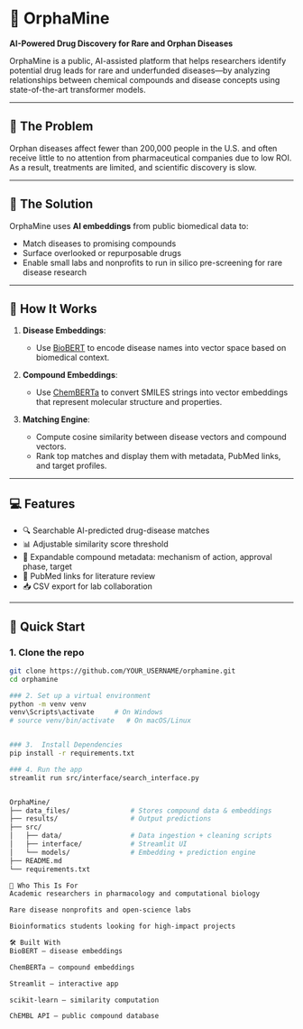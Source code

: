 # 🧬 OrphaMine

**AI-Powered Drug Discovery for Rare and Orphan Diseases**

OrphaMine is a public, AI-assisted platform that helps researchers identify potential drug leads for rare and underfunded diseases—by analyzing relationships between chemical compounds and disease concepts using state-of-the-art transformer models.

---

## 🚨 The Problem

Orphan diseases affect fewer than 200,000 people in the U.S. and often receive little to no attention from pharmaceutical companies due to low ROI. As a result, treatments are limited, and scientific discovery is slow.

---

## 🎯 The Solution

OrphaMine uses **AI embeddings** from public biomedical data to:

- Match diseases to promising compounds
- Surface overlooked or repurposable drugs
- Enable small labs and nonprofits to run in silico pre-screening for rare disease research

---

## 🧠 How It Works

1. **Disease Embeddings**:  
   - Use [BioBERT](https://huggingface.co/dmis-lab/biobert-base-cased-v1.1) to encode disease names into vector space based on biomedical context.

2. **Compound Embeddings**:  
   - Use [ChemBERTa](https://huggingface.co/seyonec/ChemBERTa-zinc-base-v1) to convert SMILES strings into vector embeddings that represent molecular structure and properties.

3. **Matching Engine**:  
   - Compute cosine similarity between disease vectors and compound vectors.
   - Rank top matches and display them with metadata, PubMed links, and target profiles.

---

## 💻 Features

- 🔍 Searchable AI-predicted drug-disease matches
- 📊 Adjustable similarity score threshold
- 🧪 Expandable compound metadata: mechanism of action, approval phase, target
- 📰 PubMed links for literature review
- 📥 CSV export for lab collaboration

---

## 🚀 Quick Start

### 1. Clone the repo
```bash
git clone https://github.com/YOUR_USERNAME/orphamine.git
cd orphamine

### 2. Set up a virtual environment
python -m venv venv
venv\Scripts\activate     # On Windows
# source venv/bin/activate   # On macOS/Linux


### 3.  Install Dependencies
pip install -r requirements.txt

### 4. Run the app
streamlit run src/interface/search_interface.py


OrphaMine/
├── data_files/               # Stores compound data & embeddings
├── results/                  # Output predictions
├── src/
│   ├── data/                 # Data ingestion + cleaning scripts
│   ├── interface/            # Streamlit UI
│   └── models/               # Embedding + prediction engine
├── README.md
└── requirements.txt

🤝 Who This Is For
Academic researchers in pharmacology and computational biology

Rare disease nonprofits and open-science labs

Bioinformatics students looking for high-impact projects

🛠 Built With
BioBERT — disease embeddings

ChemBERTa — compound embeddings

Streamlit — interactive app

scikit-learn — similarity computation

ChEMBL API — public compound database

